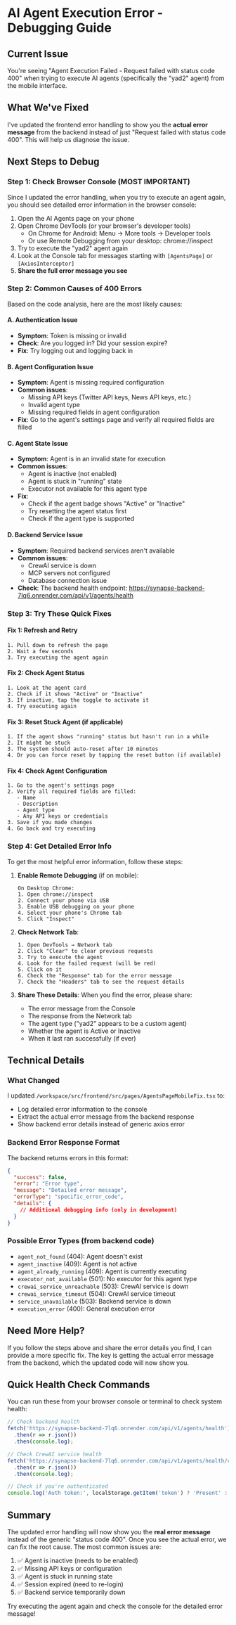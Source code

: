 # AI Agent Execution Error - Debugging Guide

## Current Issue
You're seeing "Agent Execution Failed - Request failed with status code 400" when trying to execute AI agents (specifically the "yad2" agent) from the mobile interface.

## What We've Fixed
I've updated the frontend error handling to show you the **actual error message** from the backend instead of just "Request failed with status code 400". This will help us diagnose the issue.

## Next Steps to Debug

### Step 1: Check Browser Console (MOST IMPORTANT)
Since I updated the error handling, when you try to execute an agent again, you should see detailed error information in the browser console:

1. Open the AI Agents page on your phone
2. Open Chrome DevTools (or your browser's developer tools)
   - On Chrome for Android: Menu → More tools → Developer tools
   - Or use Remote Debugging from your desktop: chrome://inspect
3. Try to execute the "yad2" agent again
4. Look at the Console tab for messages starting with `[AgentsPage]` or `[AxiosInterceptor]`
5. **Share the full error message you see**

### Step 2: Common Causes of 400 Errors

Based on the code analysis, here are the most likely causes:

#### A. Authentication Issue
- **Symptom**: Token is missing or invalid
- **Check**: Are you logged in? Did your session expire?
- **Fix**: Try logging out and logging back in

#### B. Agent Configuration Issue
- **Symptom**: Agent is missing required configuration
- **Common issues**:
  - Missing API keys (Twitter API keys, News API keys, etc.)
  - Invalid agent type
  - Missing required fields in agent configuration
- **Fix**: Go to the agent's settings page and verify all required fields are filled

#### C. Agent State Issue
- **Symptom**: Agent is in an invalid state for execution
- **Common issues**:
  - Agent is inactive (not enabled)
  - Agent is stuck in "running" state
  - Executor not available for this agent type
- **Fix**: 
  - Check if the agent badge shows "Active" or "Inactive"
  - Try resetting the agent status first
  - Check if the agent type is supported

#### D. Backend Service Issue
- **Symptom**: Required backend services aren't available
- **Common issues**:
  - CrewAI service is down
  - MCP servers not configured
  - Database connection issue
- **Check**: The backend health endpoint: https://synapse-backend-7lq6.onrender.com/api/v1/agents/health

### Step 3: Try These Quick Fixes

#### Fix 1: Refresh and Retry
```
1. Pull down to refresh the page
2. Wait a few seconds
3. Try executing the agent again
```

#### Fix 2: Check Agent Status
```
1. Look at the agent card
2. Check if it shows "Active" or "Inactive"
3. If inactive, tap the toggle to activate it
4. Try executing again
```

#### Fix 3: Reset Stuck Agent (if applicable)
```
1. If the agent shows "running" status but hasn't run in a while
2. It might be stuck
3. The system should auto-reset after 10 minutes
4. Or you can force reset by tapping the reset button (if available)
```

#### Fix 4: Check Agent Configuration
```
1. Go to the agent's settings page
2. Verify all required fields are filled:
   - Name
   - Description
   - Agent type
   - Any API keys or credentials
3. Save if you made changes
4. Go back and try executing
```

### Step 4: Get Detailed Error Info

To get the most helpful error information, follow these steps:

1. **Enable Remote Debugging** (if on mobile):
   ```
   On Desktop Chrome:
   1. Open chrome://inspect
   2. Connect your phone via USB
   3. Enable USB debugging on your phone
   4. Select your phone's Chrome tab
   5. Click "Inspect"
   ```

2. **Check Network Tab**:
   ```
   1. Open DevTools → Network tab
   2. Click "Clear" to clear previous requests
   3. Try to execute the agent
   4. Look for the failed request (will be red)
   5. Click on it
   6. Check the "Response" tab for the error message
   7. Check the "Headers" tab to see the request details
   ```

3. **Share These Details**:
   When you find the error, please share:
   - The error message from the Console
   - The response from the Network tab
   - The agent type ("yad2" appears to be a custom agent)
   - Whether the agent is Active or Inactive
   - When it last ran successfully (if ever)

## Technical Details

### What Changed
I updated `/workspace/src/frontend/src/pages/AgentsPageMobileFix.tsx` to:
- Log detailed error information to the console
- Extract the actual error message from the backend response
- Show backend error details instead of generic axios error

### Backend Error Response Format
The backend returns errors in this format:
```json
{
  "success": false,
  "error": "Error type",
  "message": "Detailed error message",
  "errorType": "specific_error_code",
  "details": {
    // Additional debugging info (only in development)
  }
}
```

### Possible Error Types (from backend code)
- `agent_not_found` (404): Agent doesn't exist
- `agent_inactive` (409): Agent is not active
- `agent_already_running` (409): Agent is currently executing
- `executor_not_available` (501): No executor for this agent type
- `crewai_service_unreachable` (503): CrewAI service is down
- `crewai_service_timeout` (504): CrewAI service timeout
- `service_unavailable` (503): Backend service is down
- `execution_error` (400): General execution error

## Need More Help?

If you follow the steps above and share the error details you find, I can provide a more specific fix. The key is getting the actual error message from the backend, which the updated code will now show you.

## Quick Health Check Commands

You can run these from your browser console or terminal to check system health:

```javascript
// Check backend health
fetch('https://synapse-backend-7lq6.onrender.com/api/v1/agents/health')
  .then(r => r.json())
  .then(console.log);

// Check CrewAI service health
fetch('https://synapse-backend-7lq6.onrender.com/api/v1/agents/health/crewai')
  .then(r => r.json())
  .then(console.log);

// Check if you're authenticated
console.log('Auth token:', localStorage.getItem('token') ? 'Present' : 'Missing');
```

## Summary

The updated error handling will now show you the **real error message** instead of the generic "status code 400". Once you see the actual error, we can fix the root cause. The most common issues are:

1. ✅ Agent is inactive (needs to be enabled)
2. ✅ Missing API keys or configuration
3. ✅ Agent is stuck in running state
4. ✅ Session expired (need to re-login)
5. ✅ Backend service temporarily down

Try executing the agent again and check the console for the detailed error message!
